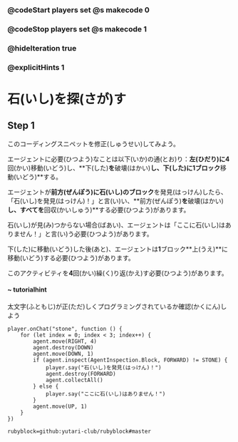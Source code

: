 ### @codeStart players set @s makecode 0
### @codeStop players set @s makecode 1

### @hideIteration true 
### @explicitHints 1


# 石(いし)を探(さが)す
<!-- # Locating stone  -->

## Step 1
このコーディングスニペットを修正(しゅうせい)してみよう。<br>

エージェントに必要(ひつよう)なことは以下(いか)の通(とお)り：**左(ひだり)**に**4**回(かい)移動(いどう)し、**下(した)**を**破壊(はかい)**し、**下(した)**に**1**ブロック**移動(いどう)**する。<br>

エージェントが**前方(ぜんぽう)**に**石(いし)**の**ブロック**を発見(はっけん)したら、「石(いし)を発見(はっけん)！」と言(い)い、**前方(ぜんぽう)**を**破壊(はかい)**し、すべてを**回収(かいしゅう)**する必要(ひつよう)があります。<br>

石(いし)が見(み)つからない場合(ばあい)、エージェントは「ここに石(いし)はありません！」と言(い)う必要(ひつよう)があります。<br>

下(した)に移動(いどう)した後(あと)、エージェントは**1**ブロック**上(うえ)**に移動(いどう)する必要(ひつよう)があります。<br>

このアクティビティを**4**回(かい)繰(く)り返(かえ)す必要(ひつよう)があります。

<!-- Fix this coding snippet. Here is what the Agent needs to do: **move** to the **left 4 times**, **destroy down**, **move down**. If the Agent detects a **stone** block forward, it needs to say "Found the stone!", **destroy forward** and **collect all**. If the stone is **not detected**, the Agent needs to say, "No stone here!". Each time after moving down, the Agent needs to **move 1 block up** to the surface. This activity needs to repeat **4** times. -->

#### ~ tutorialhint 

太文字(ふともじ)が正(ただ)しくプログラミングされているか確認(かくにん)しよう

```template
player.onChat("stone", function () {
    for (let index = 0; index < 3; index++) {
        agent.move(RIGHT, 4)
        agent.destroy(DOWN)
        agent.move(DOWN, 1)
        if (agent.inspect(AgentInspection.Block, FORWARD) != STONE) {
            player.say("石(いし)を発見(はっけん)！")
            agent.destroy(FORWARD)
            agent.collectAll()
        } else {
            player.say("ここに石(いし)はありません！")
        }
        agent.move(UP, 1)
    }
})
```
```package
rubyblock=github:yutari-club/rubyblock#master
```